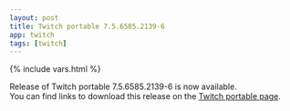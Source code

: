 ```yaml
---
layout: post
title: Twitch portable 7.5.6585.2139-6
app: twitch
tags: [twitch]
---
```

{% include vars.html %}

Release of Twitch portable 7.5.6585.2139-6 is now available.<br />
You can find links to download this release on the [Twitch portable page](/app/twitch-portable).